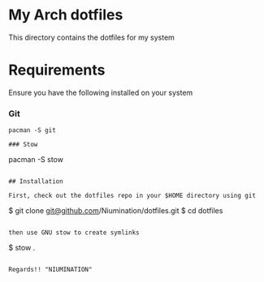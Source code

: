 # My Arch dotfiles

This directory contains the dotfiles for my system

# Requirements

Ensure you have the following installed on your system

### Git

```
pacman -S git

### Stow

```
pacman -S stow
```

## Installation

First, check out the dotfiles repo in your $HOME directory using git

```
$ git clone git@github.com/Niumination/dotfiles.git
$ cd dotfiles
```

then use GNU stow to create symlinks

```
$ stow .
```

Regards!! "NIUMINATION"
